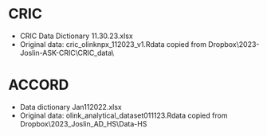 # CRIC

* CRIC Data Dictionary 11.30.23.xlsx
* Original data: cric_olinknpx_112023_v1.Rdata copied from Dropbox\2023-Joslin-ASK-CRIC\CRIC_data\


# ACCORD

* Data dictionary Jan112022.xlsx
* Original data: olink_analytical_dataset011123.Rdata copied from Dropbox\2023_Joslin_AD_HS\Data-HS